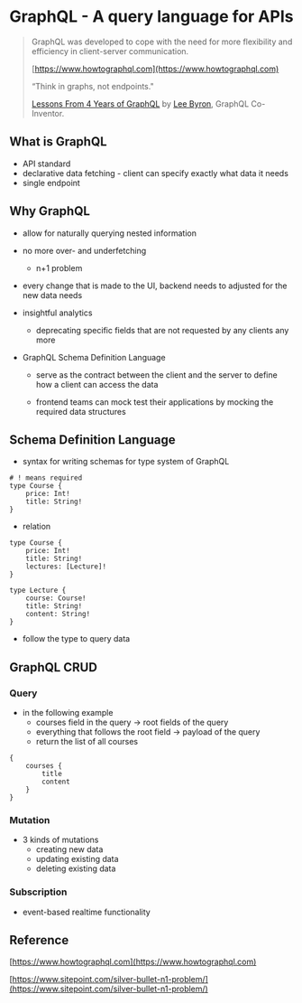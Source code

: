# GraphQL - A query language for APIs

> GraphQL was developed to cope with the need for more flexibility and efficiency in client-server communication.
>
> [https://www.howtographql.com](https://www.howtographql.com)
>
> “Think in graphs, not endpoints."
>
> [Lessons From 4 Years of GraphQL](http://www.graphql.com/articles/4-years-of-graphql-lee-byron) by [Lee Byron](https://twitter.com/leeb), GraphQL Co-Inventor.

## What is GraphQL

* API standard
* declarative data fetching - client can specify exactly what data it needs
* single endpoint

## Why GraphQL

* allow for naturally querying nested information
* no more over- and underfetching
  * n+1 problem
* every change that is made to the UI, backend needs to adjusted for the new data needs
* insightful analytics
  * deprecating specific fields that are not requested by any clients any more
* GraphQL Schema Definition Language

  * serve as the contract between the client and the server to define how a client can access the data

  * frontend teams can mock test their applications by mocking the required data structures

## Schema Definition Language

* syntax for writing schemas for type system of GraphQL

```
# ! means required
type Course {
    price: Int!
    title: String!
}
```

* relation

```
type Course {
    price: Int!
    title: String!
    lectures: [Lecture]!
}

type Lecture {
    course: Course!
    title: String!
    content: String!
}
```

* follow the type to query data

## GraphQL CRUD

### Query

* in the following example
  * courses field in the query -&gt; root fields of the query 
  * everything that follows the root field -&gt; payload of the query
  * return the list of all courses

```
{
    courses {
        title
        content
    }
}
```

### Mutation

* 3 kinds of mutations
  * creating new data
  * updating existing data
  * deleting existing data

### Subscription

* event-based realtime functionality

## Reference

[https://www.howtographql.com](https://www.howtographql.com)

[https://www.sitepoint.com/silver-bullet-n1-problem/](https://www.sitepoint.com/silver-bullet-n1-problem/)

